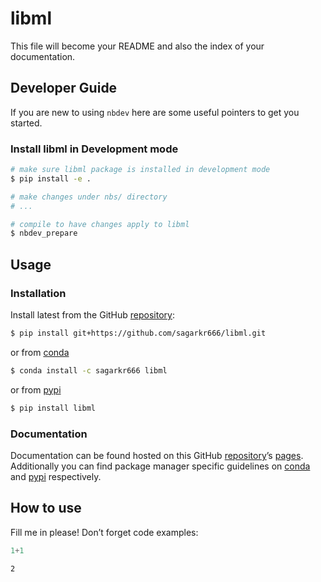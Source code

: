 # libml


<!-- WARNING: THIS FILE WAS AUTOGENERATED! DO NOT EDIT! -->

This file will become your README and also the index of your
documentation.

## Developer Guide

If you are new to using `nbdev` here are some useful pointers to get you
started.

### Install libml in Development mode

``` sh
# make sure libml package is installed in development mode
$ pip install -e .

# make changes under nbs/ directory
# ...

# compile to have changes apply to libml
$ nbdev_prepare
```

## Usage

### Installation

Install latest from the GitHub
[repository](https://github.com/sagarkr666/libml):

``` sh
$ pip install git+https://github.com/sagarkr666/libml.git
```

or from [conda](https://anaconda.org/sagarkr666/libml)

``` sh
$ conda install -c sagarkr666 libml
```

or from [pypi](https://pypi.org/project/libml/)

``` sh
$ pip install libml
```

### Documentation

Documentation can be found hosted on this GitHub
[repository](https://github.com/sagarkr666/libml)’s
[pages](https://sagarkr666.github.io/libml/). Additionally you can find
package manager specific guidelines on
[conda](https://anaconda.org/sagarkr666/libml) and
[pypi](https://pypi.org/project/libml/) respectively.

## How to use

Fill me in please! Don’t forget code examples:

``` python
1+1
```

    2
